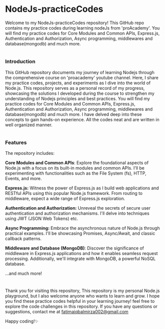 # NodeJs-practiceCodes
Welcome to my NodeJs-practiceCodes repository! This GitHub repo contains my practice codes during learning nodeJs from 'proAcademy'.
You will find my practice codes for Core Modules and Common APIs, Express.js, Authentication and Authorization, Async programming, middlewares and database(mongodb) and much more.

 
 # <h3>Introduction</h3>
 
This GitHub repository documents my journey of learning Nodejs through the comprehensive course on 'proacademy' youtube channel.
Here, I share my practice codes, projects, and experiments as I dive into the world of Node.js. 
This repository serves as a personal record of my progress, showcasing the solutions I developed during the course to strengthen my understanding
of Nodejs principles and best practices. You will find my practice codes for Core Modules and Common APIs, Express.js, Authentication and Authorization, 
Async programming, middlewares and database(mongodb) and much more. I have delved deep into these concepts 
to gain hands-on experience. All the codes neat and are written in well organized manner.

# <h3>Features</h3>
The repository includes:

**Core Modules and Common APIs**: Explore the foundational aspects of Node.js with a focus on its built-in modules and common APIs. I'll be experimenting 
                                  with functionalities such as the File System (fs), HTTP, Events, and more.

**Express.js:** Witness the power of Express.js as I build web applications and RESTful APIs using this popular Node.js framework. 
                From routing to middleware, expect a wide range of Express.js exploration.

**Authentication and Authorization:** Unreveal the secrets of secure user authentication and authorization mechanisms. I'll delve into techniques using JWT (JSON Web Tokens) etc.

**Async Programming:** Embrace the asynchronous nature of Node.js through practical examples. I'll be showcasing Promises, Async/Await, and classic callback patterns.

**Middleware and Database (MongoDB)**: Discover the significance of middleware in Express.js applications and how it enables seamless request processing. 
                                      Additionally, we'll integrate with MongoDB, a powerful NoSQL database.

...and much more!

#
Thank you for visiting this repository, This repository is my personal Node.js playground, but I also welcome anyone who wants to learn and grow. 
I hope you find these practice codes helpful in your learning journey! feel free to explore the code challenges in this repository. 
If you have any questions or suggestions, contact me at fatimaiqbalmirza002@gmail.com

Happy coding!✨

